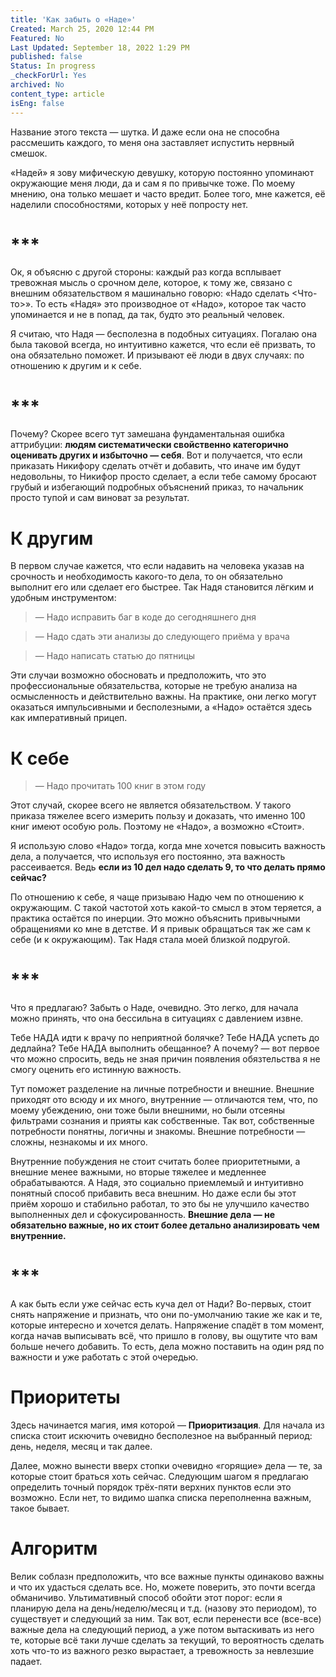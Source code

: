 ```yaml
---
title: 'Как забыть о «Наде»'
Created: March 25, 2020 12:44 PM
Featured: No
Last Updated: September 18, 2022 1:29 PM
published: false
Status: In progress
_checkForUrl: Yes
archived: No
content_type: article
isEng: false
---
```


Название этого текста — шутка. И даже если она не способна рассмешить каждого, то меня она заставляет испустить нервный смешок.

«Надей» я зову мифическую девушку, которую постоянно упоминают окружающие меня люди, да и сам я по привычке тоже. По моему мнению, она только мешает и часто вредит. Более того, мне кажется, её наделили способностями, которых у неё попросту нет.

# ***

Ок, я объясню с другой стороны: каждый раз когда всплывает тревожная мысль о срочном деле, которое, к тому же, связано с внешним обязательством я машинально говорю: «Надо сделать <Что-то>». То есть «Надя» это производное от «Надо», которое так часто упоминается и не в попад, да так, будто это реальный человек.

Я считаю, что Надя — бесполезна в подобных ситуациях. Погалаю она была таковой всегда, но интуитивно кажется, что если её призвать, то она обязательно поможет. И призывают её люди в двух случаях: по отношению к другим и к себе.

# ***

Почему? Скорее всего тут замешана фундаментальная ошибка аттрибуции: **людям систематически свойственно категорично оценивать других и избыточно — себя**. Вот и получается, что если приказать Никифору сделать отчёт и добавить, что иначе им будут недовольны, то Никифор просто сделает, а если тебе самому бросают грубый и избегающий подробных объяснений приказ, то начальник просто тупой и сам виноват за результат.

# К другим

В первом случае кажется, что если надавить на человека указав на срочность и необходимость какого-то дела, то он обязательно выполнит его или сделает его быстрее. Так Надя становится лёгким и удобным инструментом:

> — Надо исправить баг в коде до сегодняшнего дня
> 

> — Надо сдать эти анализы до следующего приёма у врача
> 

> — Надо написать статью до пятницы
> 

Эти случаи возможно обосновать и предположить, что это профессиональные обязательства, которые не требую анализа на осмысленность и действительно важны. На практике, они легко могут оказаться импульсивными и бесполезными, а «Надо» остаётся здесь как императивный прицеп.

# К себе

> — Надо прочитать 100 книг в этом году
> 

Этот случай, скорее всего не является обязательством. У такого приказа тяжелее всего измерить пользу и доказать, что именно 100 книг имеют особую роль. Поэтому не «Надо», а возможно «Стоит».

Я использую слово «Надо» тогда, когда мне хочется повысить важность дела, а получается, что используя его постоянно, эта важность рассеивается. Ведь **если из 10 дел надо сделать 9, то что делать прямо сейчас?**

По отношению к себе, я чаще призываю Надю чем по отношению к окружающим. С такой частотой хоть какой-то смысл в этом теряется, а практика остаётся по инерции. Это можно объяснить привычными обращениями ко мне в детстве. И я привык обращаться так же сам к себе (и к окружающим). Так Надя стала моей близкой подругой.

# ***

Что я предлагаю? Забыть о Наде, очевидно. Это легко, для начала можно принять, что она бессильна в ситуациях с давлением извне.

Тебе НАДА идти к врачу по неприятной болячке? Тебе НАДА успеть до дедлайна? Тебе НАДА выполнить обещанное? А почему? — вот первое что можно спросить, ведь не зная причин появления обязтельства я не смогу оценить его истинную важность.

Тут поможет разделение на личные потребности и внешние. Внешние приходят ото всюду и их много, внутренние — отличаются тем, что, по моему убеждению, они тоже были внешними, но были отсеяны фильтрами сознания и прияты как собственные. Так вот, собственные потребности понятны, логичны и знакомы. Внешние потребности — сложны, незнакомы и их много.

Внутренние побуждения не стоит считать более приоритетными, а внешние менее важными, но вторые тяжелее и медленнее обрабатываются. А Надя, это социально приемлемый и интуитивно понятный способ прибавить веса внешним. Но даже если бы этот приём хорошо и стабильно работал, то это бы не улучшило качество выполненных дел и сфокусированность. **Внешние дела — не обязательно важные, но их стоит более детально анализировать чем внутренние.**

# ***

А как быть если уже сейчас есть куча дел от Нади? Во-первых, стоит снять напряжение и признать, что они по-умолчанию такие же как и те, которые интересно и хочется делать. Напряжение спадёт в том момент, когда начав выписывать всё, что пришло в голову, вы ощутите что вам больше нечего добавить. То есть, дела можно поставить на один ряд по важности и уже работать с этой очередью.

# Приоритеты

Здесь начинается магия, имя которой — **Приоритизация**. Для начала из списка стоит искючить очевидно бесполезное на выбранный период: день, неделя, месяц и так далее.

Далее, можно вынести вверх стопки очевидно «горящие» дела — те, за которые стоит браться хоть сейчас. Следующим шагом я предлагаю определить точный порядок трёх-пяти верхних пунктов если это возможно. Если нет, то видимо шапка списка переполненна важным, такое бывает.

# Алгоритм

Велик соблазн предположить, что все важные пункты одинаково важны и что их удасться сделать все. Но, можете поверить, это почти всегда обманичиво. Ультимативный способ обойти этот порог: если я планирую дела на день/неделю/месяц и т.д. (назову это периодом), то существует и следующий за ним. Так вот, если перенести все (все-все) важные дела на следующий период, а уже потом вытаскивать из него те, которые всё таки лучше сделать за текущий, то вероятность сделать хоть что-то из важного резко вырастает, а тревожность за невлезшие падает.